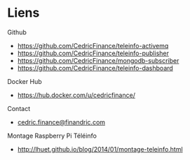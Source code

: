 # Liens

Github
* https://github.com/CedricFinance/teleinfo-activemq
* https://github.com/CedricFinance/teleinfo-publisher
* https://github.com/CedricFinance/mongodb-subscriber
* https://github.com/CedricFinance/teleinfo-dashboard

Docker Hub
* https://hub.docker.com/u/cedricfinance/

Contact
* cedric.finance@finandric.com

Montage Raspberry Pi Téléinfo
* http://lhuet.github.io/blog/2014/01/montage-teleinfo.html
